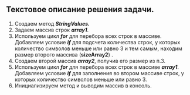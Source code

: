 ## Текстовое описание решения задачи.
1. Создаем метод ***StringValues.***
2. Задаем массив строк ***array1***.
3. Используем цикл ***for*** для перебора всех строк в массиве. Добавляем условие ***if*** для подсчета  количества строк, у которых количество символов меньше или равно 3 и тем самым, находим размер второго массива (**sizeArray2**) .
4. Создаем второй массив ***array2***, получив его размер из п.3.
5. Используем цикл ***for*** для перебора всех строк в массиве ***array1***. Добавляем условие ***if*** для заполнения во втором массиве строк, у которых количество символов меньше или равно 3.
6. Инициализируем метод и выводим массив в консоль.